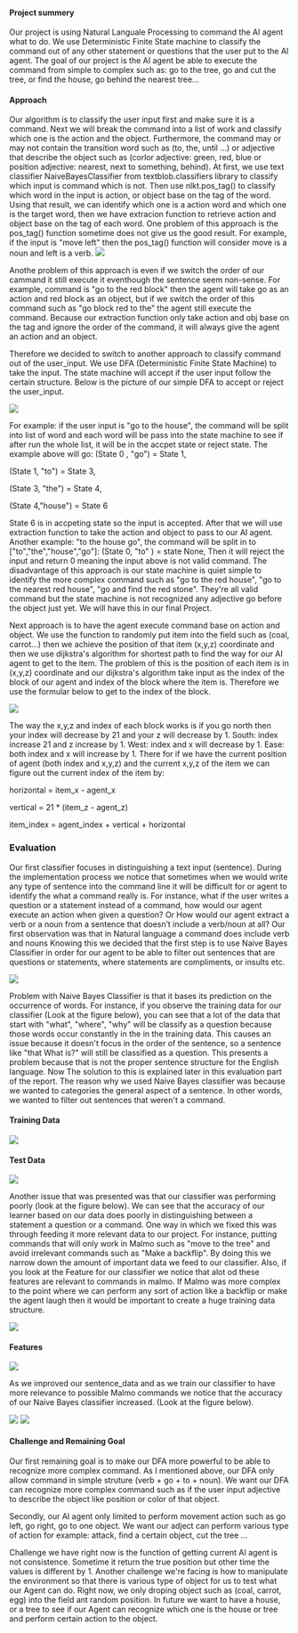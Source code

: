 <h4>Project summery</h4> 
  Our project is using Natural Languale Processing to command the AI agent what to do. We use Deterministic Finite State machine to classify the command out of any other statement or questions that the user put to the AI agent. The goal of our project is the AI agent be able to execute the command from simple to complex such as: go to the tree, go and cut the tree, or find the house, go behind the nearest tree... 

<h4>Approach</h4> 
  Our algorithm is to classify the user input first and make sure it is a command. Next we will break the command into a list of work and classify which one is the action and the object. Furthermore, the command may or may not contain the transition word such as (to, the, until ...) or adjective that describe the object such as (corlor adjective: green, red, blue or position adjective: nearest, next to something, behind). At first, we use text classifier NaiveBayesClassifier from textblob.classifiers library to classify which input is command which is not. Then use nlkt.pos_tag() to classify which word in the input is action, or object base on the tag of the word. Using that result, we can identify which one is a action word and which one is the target word, then we have extracion function to retrieve action and object base on the tag of each word. One problem of this approach is the pos_tag() function sometime does not give us the good result. For example, if the input is "move left" then the pos_tag() function will consider move is a noun and left is a verb. 

<img src="https://github.com/quanal/Captain-Commando/blob/master/docs/move_left.png">

Anothe problem of this approach is even if we switch the order of our cammand it still execute it eventhough the sentence seem non-sense. For example, command is "go to the red block" then the agent will take go as an action and red block as an object, but if we switch the order of this command such as "go block red to the" the agent still execute the command. Because our extraction function only take action and obj base on the tag and ignore the order of the command, it will always give the agent an action and an object.
  
  Therefore we decided to switch to another approach to classify command out of the user_input. We use DFA (Deterministic Finite State Machine) to take the input. The state machine will accept if the user input follow the certain structure. Below is the picture of our simple DFA to accept or reject the user_input. 

<img src="http://farm5.staticflickr.com/4221/34799352621_6e541fdafe_b.jpg">

For example: if the user input is "go to the house", the command will be split into list of word and each word will be pass into the state machine to see if after run the whole list, it will be in the accpet state or reject state. The example above will go:
(State 0 , "go") = State 1, 

(State 1, "to") = State 3,

(State 3, "the") = State 4,

(State 4,"house") = State 6

State 6 is in accpeting state so the input is accepted. After that we will use extraction function to take the action and object to pass to our AI agent. 
Another example: "to the house go", the command will be split in to ["to","the","house","go"]:
(State 0, "to" ) = state None, 
Then it will reject the input and return 0 meaning the input above is not valid command.
The disadvantage of this approach is our state machine is quiet simple to identify the more complex command such as "go to the red house", "go to the nearest red house", "go and find the red stone". They're all valid command but the state machine is not recognized any adjective go before the object just yet. We will have this in our final Project.

Next approach is to have the agent execute command base on action and object. We use the function to randomly put item into the field such as (coal, carrot...) then we achieve the position of that item (x,y,z) coordinate and then we use dijkstra's algorithm for shortest path to find the way for our AI agent to get to the item. The problem of this is the position of each item is in (x,y,z) coordinate and our dijkstra's algorithm take input as the index of the block of our agent and index of the block where the item is. Therefore we use the formular below to get to the index of the block.

<img src="http://farm5.staticflickr.com/4243/34767366632_9efc3504f8_b.jpg">

The way the x,y,z and index of each block works is if you go north then your index will decrease by 21 and your z will decrease by 1. South: index increase 21 and z increase by 1. West: index and x will decrease by 1. Ease: both index and x will increase by 1. There for if we have the current position of agent (both index and x,y,z) and the current x,y,z of the item we can figure out the current index of the item by:

horizontal = item_x - agent_x

vertical = 21 * (item_z - agent_z)

item_index = agent_index + vertical + horizontal



<h3>Evaluation</h3>

Our first classifier focuses in distinguishing a text input (sentence). During the implementation process we notice that sometimes when we would write any type of sentence into the command line it will be difficult for or agent to identify the what a command really is. For instance, what if the user writes a question or a statement instead of a command, how would our agent execute an action when given a question? Or How would our agent extract a verb or a noun from a sentence that doesn’t include a verb/noun at all? Our first observation was that in Natural language a command does include verb and nouns Knowing this we decided that the first step is to use Naive Bayes Classifier in order for our agent to be able to filter out sentences that are questions or statements, where statements are compliments, or insults etc.

<img src="http://farm5.staticflickr.com/4270/34891425106_0323cecf89_b.jpg">


Problem with Naive Bayes Classifier is that it bases its prediction on the occurrence of words. For instance, if you observe the training data for our classifier (Look at the figure below), you can see that a lot of the data that start with "what", "where", "why" will be classify as a question because those words occur constantly in the in the training data. This causes an issue because it doesn't focus in the order of the sentence, so a sentence like "that What is?" will still be classified as a question. This presents a problem because that is not the proper sentence structure for the English language. Now The solution to this is explained later in this evaluation part of the report. The reason why we used Naive Bayes classifier was because we wanted to categories the general aspect of a sentence. In other words, we wanted to filter out sentences that weren't a command.

<h4>Training Data</h4>
<img src="http://farm5.staticflickr.com/4228/34800541851_e7e6e4cba9_b.jpg">

<h4>Test Data</h4>
<img src="http://farm5.staticflickr.com/4223/34122301603_0b22425f0c_b.jpg">






Another issue that was presented was that our classifier was performing poorly (look at the figure below). We can see that the accuracy of our learner based on our data does poorly in distinguishing between a statement a question or a command. One way in which we fixed this was through feeding it more relevant data to our project. For instance, putting commands that will only work in Malmo such as "move to the tree" and avoid irrelevant commands such as "Make a backflip". By doing this we narrow down the amount of important data we feed to our classifier. Also, if you look at the Feature for our classifier we notice that alot od these features are relevant to commands in malmo. If Malmo was more complex to the point where we can perform any sort of action like a backflip or make the agent laugh then it would be important to create a huge training data structure.

<img src="http://farm5.staticflickr.com/4244/34800409321_00b86d568c_b.jpg">

<h4>Features</h4>
<img src="http://farm5.staticflickr.com/4267/34891960246_9a7b450c5c_b.jpg">

As we improved our sentence_data and as we train our classifier to have more relevance to possible Malmo commands we notice that the accuracy of our Naive Bayes classifier increased. (Look at the figure below).

<img src="http://farm5.staticflickr.com/4195/34891619076_aaa70f8c6b_b.jpg">
<img src="http://farm5.staticflickr.com/4198/34891641866_b69ca92d0c_b.jpg">

<h4>Challenge and Remaining Goal</h4>
  Our first remaining goal is to make our DFA more powerful to be able to recognize more complex command. As I mentioned above, our DFA only allow command in simple struture (verb + go + to + noun). We want our DFA can recognize more complex command such as if the user input adjective to describe the object like position or color of that object. 
  
  Secondly, our AI agent only limited to perform movement action such as go left, go right, go to one object. We want our adject can perform various type of action for example: attack, find a certain object, cut the tree ...
  
  Challenge we have right now is the function of getting current AI agent is not consistence. Sometime it return the true position but other time the values is different by 1. Another challenge we're facing is how to manipulate the environment so that there is various type of object for us to test what our Agent can do. Right now, we only droping object such as (coal, carrot, egg) into the field ant random position. In future we want to have a house, or a tree to see if our Agent can recognize which one is the house or tree and perform certain action to the object.

